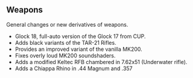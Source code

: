 ## Weapons

General changes or new derivatives of weapons.

- Glock 18, full-auto version of the Glock 17 from CUP.
- Adds black variants of the TAR-21 Rifles.
- Provides an improved variant of the vanilla MK200.
- Fixes overly loud MK200 soundshaders.
- Adds a modified Keltec RFB chambered in 7.62x51 (Underwater rifle).
- Adds a Chiappa Rhino in .44 Magnum and .357
